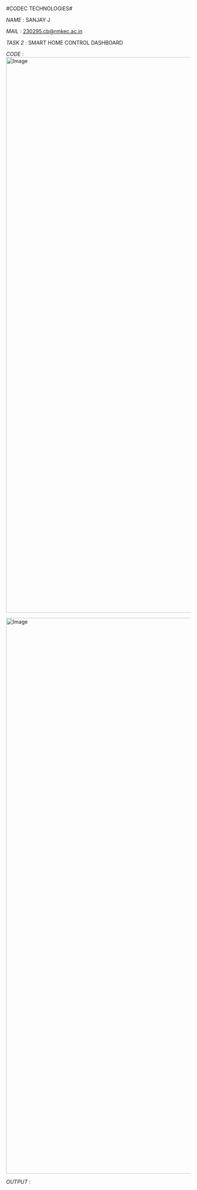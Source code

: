 #CODEC TECHNOLOGIES#

*NAME* : SANJAY J

*MAIL* : 230295.cb@rmkec.ac.in

*TASK 2* : SMART HOME CONTROL DASHBOARD

*CODE* : <img width="1512" alt="Image" src="https://github.com/user-attachments/assets/d4a0b0b1-04c4-4980-a153-f500f88c5050" />

<img width="1512" alt="Image" src="https://github.com/user-attachments/assets/f203a8b9-050b-4682-a72d-c15916fc2b55" />

*OUTPUT* : 
